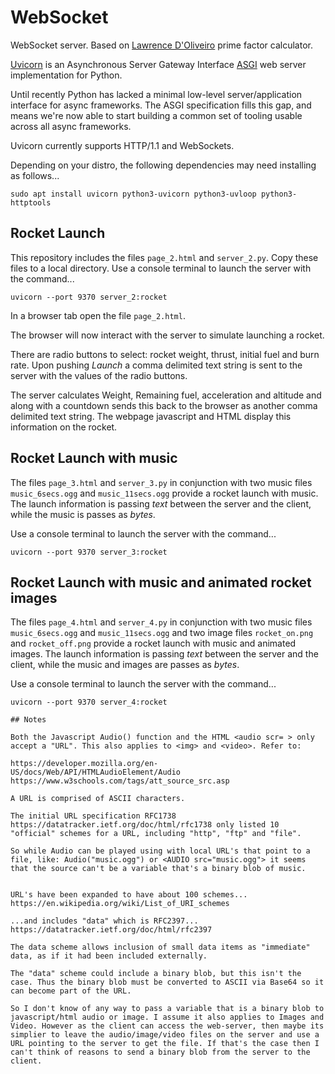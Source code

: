 # WebSocket

WebSocket server. Based on [Lawrence D'Oliveiro](https://github.com/ldo) prime factor calculator.

[Uvicorn](https://www.uvicorn.org/) is an Asynchronous Server Gateway Interface [ASGI](https://asgi.readthedocs.io/en/latest/) web server implementation for Python.

Until recently Python has lacked a minimal low-level server/application interface for async frameworks. The ASGI specification fills this gap, and means we're now able to start building a common set of tooling usable across all async frameworks.

Uvicorn currently supports HTTP/1.1 and WebSockets.

Depending on your distro, the following dependencies may need installing as follows...
```
sudo apt install uvicorn python3-uvicorn python3-uvloop python3-httptools
```

## Rocket Launch

This repository includes the files `page_2.html` and `server_2.py`. Copy these files to a local directory. Use a console terminal to launch the server with the command...
```
uvicorn --port 9370 server_2:rocket
```

In a browser tab open the file `page_2.html`. 

The browser will now interact with the server to simulate launching a rocket.

There are radio buttons to select: rocket weight, thrust, initial fuel and burn rate. Upon pushing *Launch* a comma delimited text string is sent to the server with the values of the radio buttons.

The server calculates Weight, Remaining fuel, acceleration and altitude and along with a countdown sends this back to the browser as another comma delimited text string. The webpage javascript and HTML display this information on the rocket.

## Rocket Launch with music

The files `page_3.html` and `server_3.py` in conjunction with two music files `music_6secs.ogg` and `music_11secs.ogg` provide a rocket launch with music. The launch information is passing *text* between the server and the client, while the music is passes as *bytes*.

Use a console terminal to launch the server with the command...
```
uvicorn --port 9370 server_3:rocket
```

## Rocket Launch with music and animated rocket images

The files `page_4.html` and `server_4.py` in conjunction with two music files `music_6secs.ogg` and `music_11secs.ogg` and two image files `rocket_on.png` and `rocket_off.png` provide a rocket launch with music and animated images. The launch information is passing *text* between the server and the client, while the music and images are passes as *bytes*.

Use a console terminal to launch the server with the command...
```
uvicorn --port 9370 server_4:rocket

## Notes

Both the Javascript Audio() function and the HTML <audio scr= > only accept a "URL". This also applies to <img> and <video>. Refer to:

https://developer.mozilla.org/en-US/docs/Web/API/HTMLAudioElement/Audio
https://www.w3schools.com/tags/att_source_src.asp

A URL is comprised of ASCII characters.

The initial URL specification RFC1738 https://datatracker.ietf.org/doc/html/rfc1738 only listed 10 "official" schemes for a URL, including "http", "ftp" and "file". 

So while Audio can be played using with local URL's that point to a file, like: Audio("music.ogg") or <AUDIO src="music.ogg"> it seems that the source can't be a variable that's a binary blob of music.


URL's have been expanded to have about 100 schemes... 
https://en.wikipedia.org/wiki/List_of_URI_schemes 

...and includes "data" which is RFC2397...
https://datatracker.ietf.org/doc/html/rfc2397

The data scheme allows inclusion of small data items as "immediate" data, as if it had been included externally.

The "data" scheme could include a binary blob, but this isn't the case. Thus the binary blob must be converted to ASCII via Base64 so it can become part of the URL.

So I don't know of any way to pass a variable that is a binary blob to javascript/html audio or image. I assume it also applies to Images and Video. However as the client can access the web-server, then maybe its simplier to leave the audio/image/video files on the server and use a URL pointing to the server to get the file. If that's the case then I can't think of reasons to send a binary blob from the server to the client.
